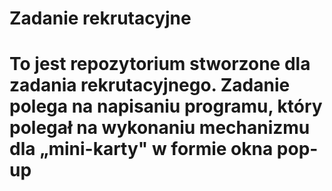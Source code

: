 <h1>Zadanie rekrutacyjne<h1>
<p>To jest repozytorium stworzone dla zadania rekrutacyjnego. Zadanie polega na napisaniu programu, który polegał na wykonaniu mechanizmu dla „mini-karty" w formie okna pop-up </p>
